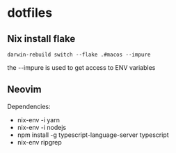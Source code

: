 # dotfiles

## Nix install flake

```
darwin-rebuild switch --flake .#macos --impure
```
 the --impure is used to get access to ENV variables

## Neovim

Dependencies:

- nix-env -i yarn
- nix-env -i nodejs
- npm install -g typescript-language-server typescript
- nix-env ripgrep

